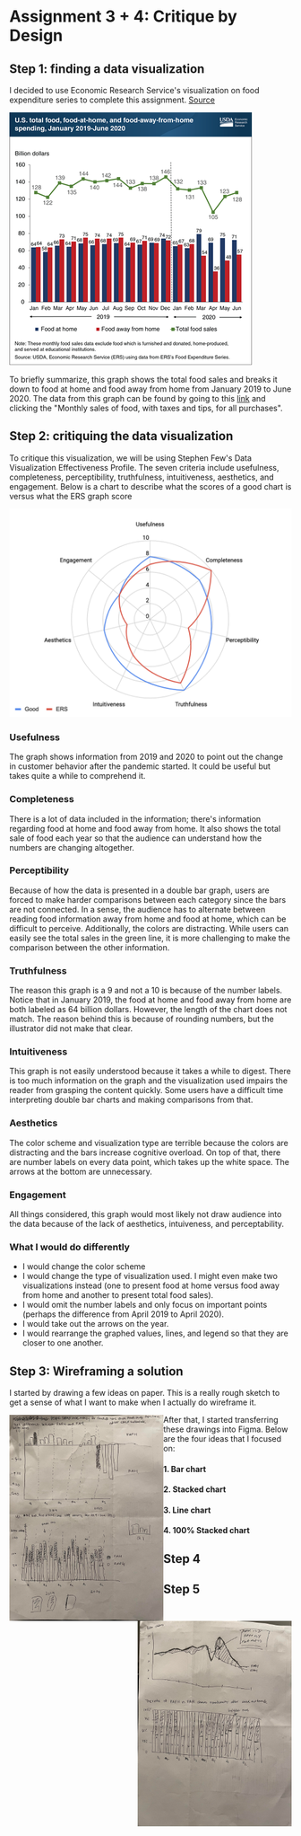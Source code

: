 # Assignment 3 + 4: Critique by Design

## Step 1: finding a data visualization

I decided to use Economic Research Service's visualization on food expenditure series to complete this assignment. [Source](https://www.ers.usda.gov/data-products/chart-gallery/gallery/chart-detail/?chartId=99193)

![ERS Total Food](Images/usda-food.png)

To briefly summarize, this graph shows the total food sales and breaks it down to food at home and food away from home from January 2019 to June 2020. The data from this graph can be found by going to this [link](https://www.ers.usda.gov/data-products/food-expenditure-series/) and clicking the "Monthly sales of food, with taxes and tips, for all purchases".

## Step 2: critiquing the data visualization

To critique this visualization, we will be using Stephen Few's Data Visualization Effectiveness Profile. The seven criteria include usefulness, completeness, perceptibility, truthfulness, intuitiveness, aesthetics, and engagement. Below is a chart to describe what the scores of a good chart is versus what the ERS graph score

![Radar Chart](Images/radar.png)

### Usefulness

The graph shows information from 2019 and 2020 to point out the change in customer behavior after the pandemic started. It could be useful but takes quite a while to comprehend it.  

### Completeness

There is a lot of data included in the information; there's information regarding food at home and food away from home. It also shows the total sale of food each year so that the audience can understand how the numbers are changing altogether. 

### Perceptibility

Because of how the data is presented in a double bar graph, users are forced to make harder comparisons between each category since the bars are not connected. In a sense, the audience has to alternate between reading food information away from home and food at home, which can be difficult to perceive. Additionally, the colors are distracting. While users can easily see the total sales in the green line, it is more challenging to make the comparison between the other information.

### Truthfulness

The reason this graph is a 9 and not a 10 is because of the number labels. Notice that in January 2019, the food at home and food away from home are both labeled as 64 billion dollars. However, the length of the chart does not match. The reason behind this is because of rounding numbers, but the illustrator did not make that clear.  

### Intuitiveness

This graph is not easily understood because it takes a while to digest. There is too much information on the graph and the visualization used impairs the reader from grasping the content quickly. Some users have a difficult time interpreting double bar charts and making comparisons from that. 

### Aesthetics

The color scheme and visualization type are terrible because the colors are distracting and the bars increase cognitive overload. On top of that, there are number labels on every data point, which takes up the white space. The arrows at the bottom are unnecessary. 

### Engagement

All things considered, this graph would most likely not draw audience into the data because of the lack of aesthetics, intuiveness, and perceptability. 

### What I would do differently

- I would change the color scheme
- I would change the type of visualization used. I might even make two visualizations instead (one to present food at home versus food away from home and another to present total food sales).
- I would omit the number labels and only focus on important points (perhaps the difference from April 2019 to April 2020).
- I would take out the arrows on the year.
- I would rearrange the graphed values, lines, and legend so that they are closer to one another.

## Step 3: Wireframing a solution

I started by drawing a few ideas on paper. This is a really rough sketch to get a sense of what I want to make when I actually do wireframe it. 

<img align="left" src="Images/draw1.jpg" width = "275">
<img align="right" src="Images/draw2.jpg" width = "275">

After that, I started transferring these drawings into Figma. Below are the four ideas that I focused on: 

#### 1. Bar chart

#### 2. Stacked chart

#### 3. Line chart

#### 4. 100% Stacked chart





## Step 4

## Step 5

<div class='tableauPlaceholder' id='viz1644287959234' style='position: relative'><object class='tableauViz'  style='display:none;'>
  <param name='host_url' value='https%3A%2F%2Fpublic.tableau.com%2F' /> 
  <param name='embed_code_version' value='3' /> 
  <param name='site_root' value='' />
  <param name='name' value='Assignment34_16442870976310&#47;Sheet1' />
  <param name='tabs' value='no' /><param name='toolbar' value='yes' />
  <param name='animate_transition' value='yes' />
  <param name='display_static_image' value='yes' />
  <param name='display_spinner' value='yes' />
  <param name='display_overlay' value='yes' />
  <param name='display_count' value='yes' />
  <param name='language' value='en-US' />
  <param name='filter' value='publish=yes' />
  </object>
</div>                
<script type='text/javascript'>                    
  var divElement = document.getElementById('viz1644287959234');                    
  var vizElement = divElement.getElementsByTagName('object')[0];                    
  vizElement.style.width='100%';
  vizElement.style.height=(divElement.offsetWidth*0.75)+'px';                    
  var scriptElement = document.createElement('script');                    
  scriptElement.src = 'https://public.tableau.com/javascripts/api/viz_v1.js';                    
  vizElement.parentNode.insertBefore(scriptElement, vizElement);                
</script>
